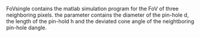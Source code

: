 FoVsingle contains the matlab simulation program for the FoV of three neighboring pixels. the parameter contains the diameter of the pin-hole d, the length of the pin-hold h and the deviated cone angle of the neightboring pin-hole dangle.
